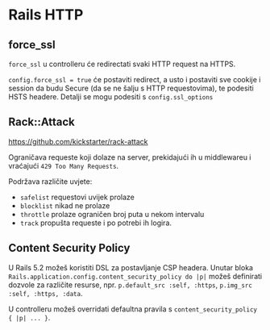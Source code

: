 # Rails HTTP

## force_ssl

`force_ssl` u controlleru će redirectati svaki HTTP request na HTTPS.

`config.force_ssl = true` će postaviti redirect, a usto i postaviti sve cookije i session da budu Secure (da se ne šalju s HTTP requestovima), te podesiti HSTS headere. Detalji se mogu podesiti s `config.ssl_options`

## Rack::Attack

https://github.com/kickstarter/rack-attack

Ograničava requeste koji dolaze na server, prekidajući ih u middlewareu i vraćajući `429 Too Many Requests`.

Podržava različite uvjete:
* `safelist` requestovi uvijek prolaze
* `blocklist` nikad ne prolaze
* `throttle` prolaze ograničen broj puta u nekom intervalu
* `track` propušta requeste i po potrebi ih logira.

## Content Security Policy

U Rails 5.2 možeš koristiti DSL za postavljanje CSP headera. Unutar bloka `Rails.application.config.content_security_policy do |p|` možeš definirati dozvole za različite resurse, npr. `p.default_src :self, :https`, `p.img_src :self, :https, :data`.

U controlleru možeš overridati defaultna pravila s `content_security_policy { |p| ... }`.
